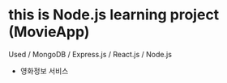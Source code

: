 # this is Node.js learning project (MovieApp)

Used / MongoDB / Express.js / React.js / Node.js

* 영화정보 서비스

